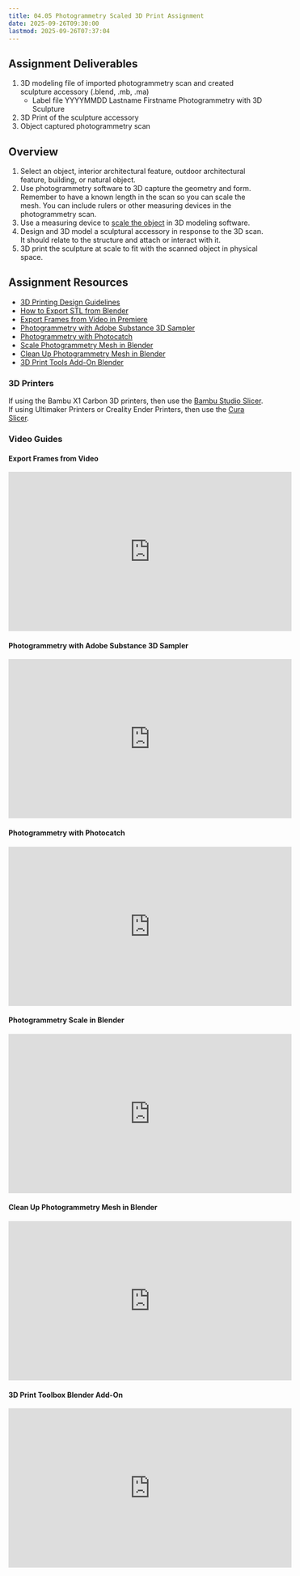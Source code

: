 ```yaml
---
title: 04.05 Photogrammetry Scaled 3D Print Assignment
date: 2025-09-26T09:30:00
lastmod: 2025-09-26T07:37:04
---
```


## Assignment Deliverables

1. 3D modeling file of imported photogrammetry scan and created sculpture accessory (.blend, .mb, .ma)
   - Label file YYYYMMDD Lastname Firstname Photogrammetry with 3D Sculpture
2. 3D Print of the sculpture accessory
3. Object captured photogrammetry scan

## Overview

1. Select an object, interior architectural feature, outdoor architectural feature, building, or natural object.
2. Use photogrammetry software to 3D capture the geometry and form. Remember to have a known length in the scan so you can scale the mesh. You can include rulers or other measuring devices in the photogrammetry scan.
3. Use a measuring device to [scale the object](https://youtu.be/MUb7I4lBSZs) in 3D modeling software.
4. Design and 3D model a sculptural accessory in response to the 3D scan. It should relate to the structure and attach or interact with it.
5. 3D print the sculpture at scale to fit with the scanned object in physical space.

## Assignment Resources

- [3D Printing Design Guidelines](../../../../digital-fabrication/3d-printing/3d-print-design-guidelines.md)
- [How to Export STL from Blender](../../../../digital-fabrication/3d-printing/export-stl-blender.md)
- [Export Frames from Video in Premiere](https://youtu.be/JCawZdzQgFA)
- [Photogrammetry with Adobe Substance 3D Sampler](https://youtu.be/wUA6qzFK_FU)
- [Photogrammetry with Photocatch](https://youtu.be/yMqH0GskhgY)
- [Scale Photogrammetry Mesh in Blender](https://youtu.be/MUb7I4lBSZs)
- [Clean Up Photogrammetry Mesh in Blender](https://youtu.be/asyItetJkbU)
- [3D Print Tools Add-On Blender](https://youtu.be/_E-b6CENHms)

### 3D Printers

If using the Bambu X1 Carbon 3D printers, then use the [Bambu Studio Slicer](../01-introduction/01-04-bambu-studio-installation.md). If using Ultimaker Printers or Creality Ender Printers, then use the [Cura Slicer](../../../../digital-fabrication/3d-printing/cura-slicing-basics.md).

### Video Guides

<div class="video-grid">

<div class="video-card">

#### Export Frames from Video

<div class="iframe-16-9-container">
<iframe class="youTubeIframe" width="560" height="315" src="https://www.youtube.com/embed/JCawZdzQgFA?rel=0" title="YouTube video player" frameborder="0" allow="accelerometer; autoplay; clipboard-write; encrypted-media; gyroscope; picture-in-picture; web-share" referrerpolicy="strict-origin-when-cross-origin" allowfullscreen></iframe>
</div>
</div>
<div class="video-card">

#### Photogrammetry with Adobe Substance 3D Sampler

<div class="iframe-16-9-container">
<iframe class="youTubeIframe" width="560" height="315" src="https://www.youtube.com/embed/wUA6qzFK_FU?rel=0" title="YouTube video player" frameborder="0" allow="accelerometer; autoplay; clipboard-write; encrypted-media; gyroscope; picture-in-picture; web-share" referrerpolicy="strict-origin-when-cross-origin" allowfullscreen></iframe>
</div>
</div>

<div class="video-card">

#### Photogrammetry with Photocatch

<div class="iframe-16-9-container">
<iframe class="youTubeIframe" width="560" height="315" src="https://www.youtube.com/embed/yMqH0GskhgY?rel=0" title="YouTube video player" frameborder="0" allow="accelerometer; autoplay; clipboard-write; encrypted-media; gyroscope; picture-in-picture; web-share" referrerpolicy="strict-origin-when-cross-origin" allowfullscreen></iframe>
</div>
</div>

<div class="video-card">

#### Photogrammetry Scale in Blender

<div class="iframe-16-9-container">
<iframe class="youTubeIframe" width="560" height="315" src="https://www.youtube.com/embed/MUb7I4lBSZs?rel=0" title="YouTube video player" frameborder="0" allow="accelerometer; autoplay; clipboard-write; encrypted-media; gyroscope; picture-in-picture; web-share" referrerpolicy="strict-origin-when-cross-origin" allowfullscreen></iframe>
</div>
</div>

<div class="video-card">

#### Clean Up Photogrammetry Mesh in Blender

<div class="iframe-16-9-container">
<iframe class="youTubeIframe" width="560" height="315" src="https://www.youtube.com/embed/asyItetJkbU?rel=0" title="YouTube video player" frameborder="0" allow="accelerometer; autoplay; clipboard-write; encrypted-media; gyroscope; picture-in-picture; web-share" referrerpolicy="strict-origin-when-cross-origin" allowfullscreen></iframe>
</div>
</div>

<div class="video-card">

#### 3D Print Toolbox Blender Add-On

<div class="iframe-16-9-container">
<iframe class="youTubeIframe" width="560" height="315" src="https://www.youtube.com/embed/_E-b6CENHms?rel=0" title="YouTube video player" frameborder="0" allow="accelerometer; autoplay; clipboard-write; encrypted-media; gyroscope; picture-in-picture; web-share" referrerpolicy="strict-origin-when-cross-origin" allowfullscreen></iframe>
</div>
</div>

</div>
